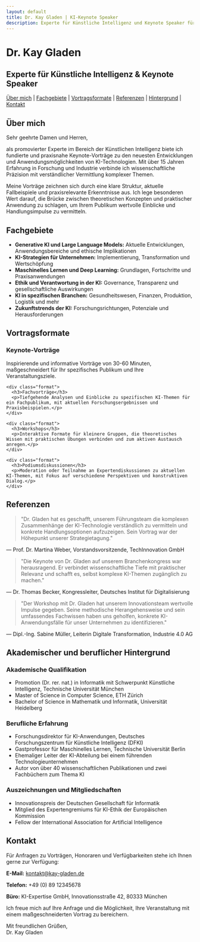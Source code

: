 ```yaml
---
layout: default
title: Dr. Kay Gladen | KI-Keynote Speaker
description: Experte für Künstliche Intelligenz und Keynote Speaker für Fachveranstaltungen und Konferenzen
---
```


<div class="header-container">
  <h1>Dr. Kay Gladen</h1>
  <h2>Experte für Künstliche Intelligenz & Keynote Speaker</h2>
</div>

<div class="navigation">
  <a href="#ueber-mich">Über mich</a> |
  <a href="#fachgebiete">Fachgebiete</a> |
  <a href="#vortragsformate">Vortragsformate</a> |
  <a href="#referenzen">Referenzen</a> |
  <a href="#hintergrund">Hintergrund</a> |
  <a href="#kontakt">Kontakt</a>
</div>

<div class="section" id="ueber-mich">
  <h2>Über mich</h2>
  <p>Sehr geehrte Damen und Herren,</p>
  
  <p>als promovierter Experte im Bereich der Künstlichen Intelligenz biete ich fundierte und praxisnahe Keynote-Vorträge zu den neuesten Entwicklungen und Anwendungsmöglichkeiten von KI-Technologien. Mit über 15 Jahren Erfahrung in Forschung und Industrie verbinde ich wissenschaftliche Präzision mit verständlicher Vermittlung komplexer Themen.</p>
  
  <p>Meine Vorträge zeichnen sich durch eine klare Struktur, aktuelle Fallbeispiele und praxisrelevante Erkenntnisse aus. Ich lege besonderen Wert darauf, die Brücke zwischen theoretischen Konzepten und praktischer Anwendung zu schlagen, um Ihrem Publikum wertvolle Einblicke und Handlungsimpulse zu vermitteln.</p>
</div>

<div class="section" id="fachgebiete">
  <h2>Fachgebiete</h2>
  <ul>
    <li><strong>Generative KI und Large Language Models:</strong> Aktuelle Entwicklungen, Anwendungsbereiche und ethische Implikationen</li>
    <li><strong>KI-Strategien für Unternehmen:</strong> Implementierung, Transformation und Wertschöpfung</li>
    <li><strong>Maschinelles Lernen und Deep Learning:</strong> Grundlagen, Fortschritte und Praxisanwendungen</li>
    <li><strong>Ethik und Verantwortung in der KI:</strong> Governance, Transparenz und gesellschaftliche Auswirkungen</li>
    <li><strong>KI in spezifischen Branchen:</strong> Gesundheitswesen, Finanzen, Produktion, Logistik und mehr</li>
    <li><strong>Zukunftstrends der KI:</strong> Forschungsrichtungen, Potenziale und Herausforderungen</li>
  </ul>
</div>

<div class="section" id="vortragsformate">
  <h2>Vortragsformate</h2>
  <div class="format-container">
    <div class="format">
      <h3>Keynote-Vorträge</h3>
      <p>Inspirierende und informative Vorträge von 30-60 Minuten, maßgeschneidert für Ihr spezifisches Publikum und Ihre Veranstaltungsziele.</p>
    </div>
    
    <div class="format">
      <h3>Fachvorträge</h3>
      <p>Tiefgehende Analysen und Einblicke zu spezifischen KI-Themen für ein Fachpublikum, mit aktuellen Forschungsergebnissen und Praxisbeispielen.</p>
    </div>
    
    <div class="format">
      <h3>Workshops</h3>
      <p>Interaktive Formate für kleinere Gruppen, die theoretisches Wissen mit praktischen Übungen verbinden und zum aktiven Austausch anregen.</p>
    </div>
    
    <div class="format">
      <h3>Podiumsdiskussionen</h3>
      <p>Moderation oder Teilnahme an Expertendiskussionen zu aktuellen KI-Themen, mit Fokus auf verschiedene Perspektiven und konstruktiven Dialog.</p>
    </div>
  </div>
</div>

<div class="section" id="referenzen">
  <h2>Referenzen</h2>
  
  <div class="testimonial">
    <blockquote>
      "Dr. Gladen hat es geschafft, unserem Führungsteam die komplexen Zusammenhänge der KI-Technologie verständlich zu vermitteln und konkrete Handlungsoptionen aufzuzeigen. Sein Vortrag war der Höhepunkt unserer Strategietagung."
    </blockquote>
    <p class="author">— Prof. Dr. Martina Weber, Vorstandsvorsitzende, TechInnovation GmbH</p>
  </div>
  
  <div class="testimonial">
    <blockquote>
      "Die Keynote von Dr. Gladen auf unserem Branchenkongress war herausragend. Er verbindet wissenschaftliche Tiefe mit praktischer Relevanz und schafft es, selbst komplexe KI-Themen zugänglich zu machen."
    </blockquote>
    <p class="author">— Dr. Thomas Becker, Kongressleiter, Deutsches Institut für Digitalisierung</p>
  </div>
  
  <div class="testimonial">
    <blockquote>
      "Der Workshop mit Dr. Gladen hat unserem Innovationsteam wertvolle Impulse gegeben. Seine methodische Herangehensweise und sein umfassendes Fachwissen haben uns geholfen, konkrete KI-Anwendungsfälle für unser Unternehmen zu identifizieren."
    </blockquote>
    <p class="author">— Dipl.-Ing. Sabine Müller, Leiterin Digitale Transformation, Industrie 4.0 AG</p>
  </div>
</div>

<div class="section" id="hintergrund">
  <h2>Akademischer und beruflicher Hintergrund</h2>
  
  <div class="background">
    <h3>Akademische Qualifikation</h3>
    <ul>
      <li>Promotion (Dr. rer. nat.) in Informatik mit Schwerpunkt Künstliche Intelligenz, Technische Universität München</li>
      <li>Master of Science in Computer Science, ETH Zürich</li>
      <li>Bachelor of Science in Mathematik und Informatik, Universität Heidelberg</li>
    </ul>
  </div>
  
  <div class="background">
    <h3>Berufliche Erfahrung</h3>
    <ul>
      <li>Forschungsdirektor für KI-Anwendungen, Deutsches Forschungszentrum für Künstliche Intelligenz (DFKI)</li>
      <li>Gastprofessor für Maschinelles Lernen, Technische Universität Berlin</li>
      <li>Ehemaliger Leiter der KI-Abteilung bei einem führenden Technologieunternehmen</li>
      <li>Autor von über 40 wissenschaftlichen Publikationen und zwei Fachbüchern zum Thema KI</li>
    </ul>
  </div>
  
  <div class="background">
    <h3>Auszeichnungen und Mitgliedschaften</h3>
    <ul>
      <li>Innovationspreis der Deutschen Gesellschaft für Informatik</li>
      <li>Mitglied des Expertengremiums für KI-Ethik der Europäischen Kommission</li>
      <li>Fellow der International Association for Artificial Intelligence</li>
    </ul>
  </div>
</div>

<div class="section" id="kontakt">
  <h2>Kontakt</h2>
  
  <p>Für Anfragen zu Vorträgen, Honoraren und Verfügbarkeiten stehe ich Ihnen gerne zur Verfügung:</p>
  
  <div class="contact-info">
    <p><strong>E-Mail:</strong> <a href="mailto:kontakt@kay-gladen.de">kontakt@kay-gladen.de</a></p>
    <p><strong>Telefon:</strong> +49 (0) 89 12345678</p>
    <p><strong>Büro:</strong> KI-Expertise GmbH, Innovationsstraße 42, 80333 München</p>
  </div>
  
  <p>Ich freue mich auf Ihre Anfrage und die Möglichkeit, Ihre Veranstaltung mit einem maßgeschneiderten Vortrag zu bereichern.</p>
  
  <p>Mit freundlichen Grüßen,<br>
  Dr. Kay Gladen</p>
</div>
